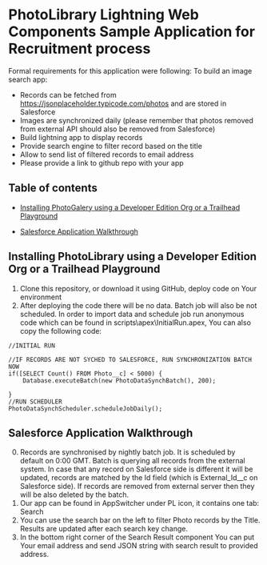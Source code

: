 # PhotoLibrary Lightning Web Components Sample Application for Recruitment process

Formal requirements for this application were following: 
To build an image search app:
 
-	Records can be fetched from https://jsonplaceholder.typicode.com/photos and are stored in Salesforce
-	Images are synchronized daily (please remember that photos removed from external API should also be removed from Salesforce)
-	Build lightning app to display records
-	Provide search engine to filter record based on the title
-	Allow to send list of filtered records to email address
-	Please provide a link to github repo with your app

## Table of contents

-   [Installing PhotoGalery using a Developer Edition Org or a Trailhead Playground](#installing-photolibrary-using-a-developer-edition-org-or-a-trailhead-playground)

-   [Salesforce Application Walkthrough](#salesforce-application-walkthrough)


## Installing PhotoLibrary using a Developer Edition Org or a Trailhead Playground

1. Clone this repository, or download it using GitHub, deploy code on Your environment
2. After deploying the code there will be no data. Batch job will also be not scheduled. In order to import data and schedule job run anonymous code which can be found in scripts\apex\InitialRun.apex, You can also copy the following code:

```
//INITIAL RUN

//IF RECORDS ARE NOT SYCHED TO SALESFORCE, RUN SYNCHRONIZATION BATCH NOW
if([SELECT Count() FROM Photo__c] < 5000) {
    Database.executeBatch(new PhotoDataSynchBatch(), 200);

}
//RUN SCHEDULER
PhotoDataSynchScheduler.scheduleJobDaily();
```

## Salesforce Application Walkthrough

0. Records are synchronised by nightly batch job. It is scheduled by default on 0:00 GMT. Batch is querying all records from the external system. In case that any record on Salesforce side is different it will be updated, records are matched by the Id field (which is External_Id__c on Salesforce side). If records are removed from external server then they will be also deleted by the batch.
1. Our app can be found in AppSwitcher under PL icon, it contains one tab: Search 
2. You can use the search bar on the left to filter Photo records by the Title. Results are updated after each search key change.
3. In the bottom right corner of the Search Result component You can put Your email address and send JSON string with search result to provided address.